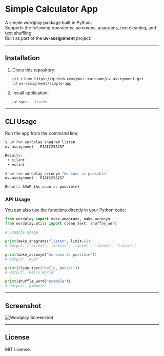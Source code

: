 # Simple Calculator App

A simple wordplay package built in Python.  
Supports the following operations: acronyms, anagrams, text cleaning, and text shuffling.  
Built as part of the **uv-assignment** project.

---

## Installation

1. Clone this repository:
   ```bash
   git clone https://github.com/your-username/uv-assignment.git
   cd uv-assignment/simple-app
    ```

2. Install application:
   ```bash
   uv sync --frozen
   ```

---

## CLI Usage

Run the app from the command line:

```bash
$ uv run wordplay anagram listen
uv-assignment - PIAIC258257

Results:
 • silent
 • eslint

$ uv run wordplay acronym "As soon as possible"
uv-assignment - PIAIC258257

Result: ASAP (As soon as possible)
```

### API Usage
You can also use the functions directly in your Python code:

```python
from wordplay import make_anagrams, make_acronym
from wordplay.utils import clean_text, shuffle_word

# Example usage

print(make_anagrams("listen", limit=5))
# Output: ['silent', 'enlist', 'tinsel', 'inlets', 'listen']

print(make_acronym("As soon as possible"))
# Output: 'ASAP'

print(clean_text("Hello, World!"))
# Output: 'Hello World'

print(shuffle_word("example"))
# Output: 'pxmaele'
```

---

## Screenshot

![Wordplay Screenshot](../assets/screenshot.png)

---

## License

MIT License.
